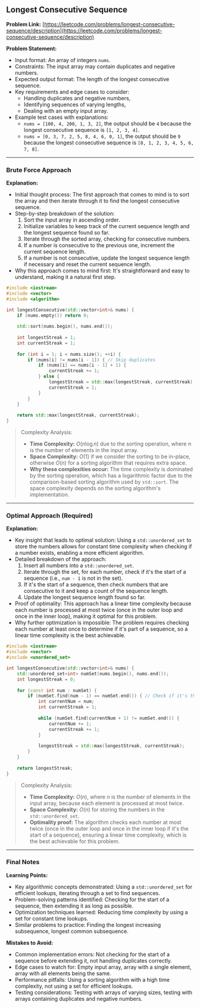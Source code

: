 ## Longest Consecutive Sequence

**Problem Link:** [https://leetcode.com/problems/longest-consecutive-sequence/description](https://leetcode.com/problems/longest-consecutive-sequence/description)

**Problem Statement:**
- Input format: An array of integers `nums`.
- Constraints: The input array may contain duplicates and negative numbers.
- Expected output format: The length of the longest consecutive sequence.
- Key requirements and edge cases to consider: 
  - Handling duplicates and negative numbers, 
  - Identifying sequences of varying lengths, 
  - Dealing with an empty input array.
- Example test cases with explanations:
  - `nums = [100, 4, 200, 1, 3, 2]`, the output should be `4` because the longest consecutive sequence is `[1, 2, 3, 4]`.
  - `nums = [0, 3, 7, 2, 5, 8, 4, 6, 0, 1]`, the output should be `9` because the longest consecutive sequence is `[0, 1, 2, 3, 4, 5, 6, 7, 8]`.

---

### Brute Force Approach

**Explanation:**
- Initial thought process: The first approach that comes to mind is to sort the array and then iterate through it to find the longest consecutive sequence.
- Step-by-step breakdown of the solution:
  1. Sort the input array in ascending order.
  2. Initialize variables to keep track of the current sequence length and the longest sequence found so far.
  3. Iterate through the sorted array, checking for consecutive numbers.
  4. If a number is consecutive to the previous one, increment the current sequence length.
  5. If a number is not consecutive, update the longest sequence length if necessary and reset the current sequence length.
- Why this approach comes to mind first: It's straightforward and easy to understand, making it a natural first step.

```cpp
#include <iostream>
#include <vector>
#include <algorithm>

int longestConsecutive(std::vector<int>& nums) {
    if (nums.empty()) return 0;
    
    std::sort(nums.begin(), nums.end());
    
    int longestStreak = 1;
    int currentStreak = 1;
    
    for (int i = 1; i < nums.size(); ++i) {
        if (nums[i] != nums[i - 1]) { // Skip duplicates
            if (nums[i] == nums[i - 1] + 1) {
                currentStreak += 1;
            } else {
                longestStreak = std::max(longestStreak, currentStreak);
                currentStreak = 1;
            }
        }
    }
    
    return std::max(longestStreak, currentStreak);
}
```

> Complexity Analysis:
> - **Time Complexity:** $O(n \log n)$ due to the sorting operation, where $n$ is the number of elements in the input array.
> - **Space Complexity:** $O(1)$ if we consider the sorting to be in-place, otherwise $O(n)$ for a sorting algorithm that requires extra space.
> - **Why these complexities occur:** The time complexity is dominated by the sorting operation, which has a logarithmic factor due to the comparison-based sorting algorithm used by `std::sort`. The space complexity depends on the sorting algorithm's implementation.

---

### Optimal Approach (Required)

**Explanation:**
- Key insight that leads to optimal solution: Using a `std::unordered_set` to store the numbers allows for constant time complexity when checking if a number exists, enabling a more efficient algorithm.
- Detailed breakdown of the approach:
  1. Insert all numbers into a `std::unordered_set`.
  2. Iterate through the set, for each number, check if it's the start of a sequence (i.e., `num - 1` is not in the set).
  3. If it's the start of a sequence, then check numbers that are consecutive to it and keep a count of the sequence length.
  4. Update the longest sequence length found so far.
- Proof of optimality: This approach has a linear time complexity because each number is processed at most twice (once in the outer loop and once in the inner loop), making it optimal for this problem.
- Why further optimization is impossible: The problem requires checking each number at least once to determine if it's part of a sequence, so a linear time complexity is the best achievable.

```cpp
#include <iostream>
#include <vector>
#include <unordered_set>

int longestConsecutive(std::vector<int>& nums) {
    std::unordered_set<int> numSet(nums.begin(), nums.end());
    int longestStreak = 0;
    
    for (const int num : numSet) {
        if (numSet.find(num - 1) == numSet.end()) { // Check if it's the start of a sequence
            int currentNum = num;
            int currentStreak = 1;
            
            while (numSet.find(currentNum + 1) != numSet.end()) {
                currentNum += 1;
                currentStreak += 1;
            }
            
            longestStreak = std::max(longestStreak, currentStreak);
        }
    }
    
    return longestStreak;
}
```

> Complexity Analysis:
> - **Time Complexity:** $O(n)$, where $n$ is the number of elements in the input array, because each element is processed at most twice.
> - **Space Complexity:** $O(n)$ for storing the numbers in the `std::unordered_set`.
> - **Optimality proof:** The algorithm checks each number at most twice (once in the outer loop and once in the inner loop if it's the start of a sequence), ensuring a linear time complexity, which is the best achievable for this problem.

---

### Final Notes

**Learning Points:**
- Key algorithmic concepts demonstrated: Using a `std::unordered_set` for efficient lookups, iterating through a set to find sequences.
- Problem-solving patterns identified: Checking for the start of a sequence, then extending it as long as possible.
- Optimization techniques learned: Reducing time complexity by using a set for constant time lookups.
- Similar problems to practice: Finding the longest increasing subsequence, longest common subsequence.

**Mistakes to Avoid:**
- Common implementation errors: Not checking for the start of a sequence before extending it, not handling duplicates correctly.
- Edge cases to watch for: Empty input array, array with a single element, array with all elements being the same.
- Performance pitfalls: Using a sorting algorithm with a high time complexity, not using a set for efficient lookups.
- Testing considerations: Testing with arrays of varying sizes, testing with arrays containing duplicates and negative numbers.